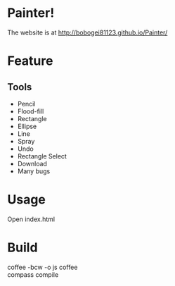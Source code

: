# Painter!

The website is at http://bobogei81123.github.io/Painter/

# Feature
## Tools
+ Pencil
+ Flood-fill
+ Rectangle
+ Ellipse
+ Line
+ Spray
+ Undo
+ Rectangle Select
+ Download
+ Many bugs

# Usage
Open index.html

# Build
coffee -bcw -o js coffee  
compass compile

